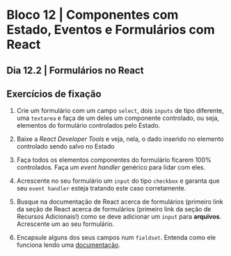 # Bloco 12 | Componentes com Estado, Eventos e Formulários com React

## Dia 12.2 | Formulários no React

## Exercícios de fixação

1. Crie um formulário com um campo `select`, dois `inputs` de tipo diferente, uma `textarea` e faça de um deles um componente controlado, ou seja, elementos do formulário controlados pelo Estado.

2. Baixe a *React Developer Tools* e veja, nela, o dado inserido no elemento controlado sendo salvo no Estado

3. Faça todos os elementos componentes do formulário ficarem 100% controlados. Faça um *event handler* genérico para lidar com eles.

4. Acrescente no seu formulário um `input` do tipo `checkbox` e garanta que seu `event handler` esteja tratando este caso corretamente.

5. Busque na documentação de React acerca de formulários (primeiro link da seção de React acerca de formulários (primeiro link da seção de Recursos Adicionais!) como se deve adicionar um `input` para **arquivos**. Acrescente um ao seu formulário.

6. Encapsule alguns dos seus campos num `fieldset`. Entenda como ele funciona lendo uma [documentação](https://developer.mozilla.org/pt-BR/docs/Web/HTML/Element/fieldset).

